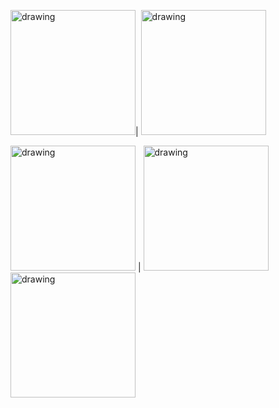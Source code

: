 




<img src="https://user-images.githubusercontent.com/37340110/175771284-cbed764f-48e4-404a-b467-95048aa914a8.png" alt="drawing" style="width:200px;"/>|
<img src="https://user-images.githubusercontent.com/37340110/175771288-5f0f646c-ea05-4f91-894d-aed1602cf8e6.mp4" alt="drawing" style="width:200px;"/>  

<img src="https://user-images.githubusercontent.com/37340110/175771343-908532c7-4f86-4b02-a9f9-2c455956dbfa.png" alt="drawing" style="width:200px;"/>  |
<img src="https://user-images.githubusercontent.com/37340110/175771819-5149cb62-c906-4348-8259-f4625b473817.png" alt="drawing" style="width:200px;"/>
<img src="https://user-images.githubusercontent.com/37340110/175772261-faec917a-52b3-4184-b804-a544467c333a.gif" alt="drawing" style="width:200px;"/>

